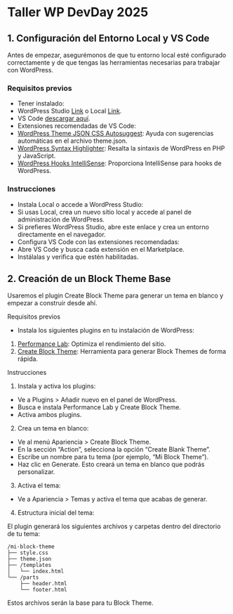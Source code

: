 # Taller WP DevDay 2025

## 1. Configuración del Entorno Local y VS Code

Antes de empezar, asegurémonos de que tu entorno local esté configurado correctamente y de que tengas las herramientas necesarias para trabajar con WordPress.

### Requisitos previos

- Tener instalado:
- WordPress Studio [Link](https://wordpress.org/gutenberg/studio) o Local [Link](https://localwp.com).
- VS Code [descargar aquí](https://code.visualstudio.com).
- Extensiones recomendadas de VS Code:
- [WordPress Theme JSON CSS Autosuggest](https://marketplace.visualstudio.com/items?itemName=GabrielRose.wordpress-theme-json-css-autosuggest): Ayuda con sugerencias automáticas en el archivo theme.json.
- [WordPress Syntax Highlighter](https://marketplace.visualstudio.com/items?itemName=matthiashunt.wordpress-syntax-highlighter): Resalta la sintaxis de WordPress en PHP y JavaScript.
- [WordPress Hooks IntelliSense](https://marketplace.visualstudio.com/items?itemName=johnbillion.vscode-wordpress-hooks): Proporciona IntelliSense para hooks de WordPress.

### Instrucciones

- Instala Local o accede a WordPress Studio:
- Si usas Local, crea un nuevo sitio local y accede al panel de administración de WordPress.
- Si prefieres WordPress Studio, abre este enlace y crea un entorno directamente en el navegador.
- Configura VS Code con las extensiones recomendadas:
- Abre VS Code y busca cada extensión en el Marketplace.
- Instálalas y verifica que estén habilitadas.

## 2. Creación de un Block Theme Base

Usaremos el plugin Create Block Theme para generar un tema en blanco y empezar a construir desde ahí.

Requisitos previos
- Instala los siguientes plugins en tu instalación de WordPress:
1. [Performance Lab](https://wordpress.org/plugins/performance-lab/): Optimiza el rendimiento del sitio.
2. [Create Block Theme](https://wordpress.org/plugins/create-block-theme/): Herramienta para generar Block Themes de forma rápida.

Instrucciones
1. Instala y activa los plugins:
- Ve a Plugins > Añadir nuevo en el panel de WordPress.
- Busca e instala Performance Lab y Create Block Theme.
- Activa ambos plugins.
2. Crea un tema en blanco:
- Ve al menú Apariencia > Create Block Theme.
- En la sección “Action”, selecciona la opción “Create Blank Theme”.
- Escribe un nombre para tu tema (por ejemplo, “Mi Block Theme”).
- Haz clic en Generate. Esto creará un tema en blanco que podrás personalizar.
3. Activa el tema:
- Ve a Apariencia > Temas y activa el tema que acabas de generar.
4. Estructura inicial del tema:

El plugin generará los siguientes archivos y carpetas dentro del directorio de tu tema:

```
/mi-block-theme
├── style.css
├── theme.json
├── /templates
│   └── index.html
└── /parts
    ├── header.html
    └── footer.html
```
Estos archivos serán la base para tu Block Theme.